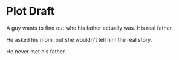 Plot Draft
=============

A guy wants to find out who his father actually was. His real father.

He asked his mom, but she wouldn't tell him the real story.

He never met his father.